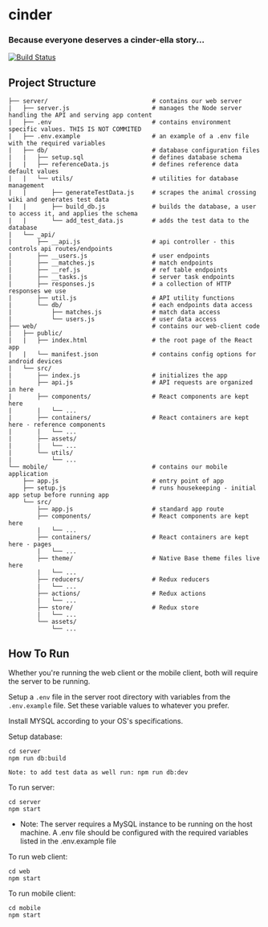 # cinder 
### Because everyone deserves a cinder-ella story...
[![Build Status](https://travis-ci.com/Raman-Maan/cinder.svg?token=yW9dwYrw65cdrdXoS86Y&branch=master)](https://travis-ci.com/Raman-Maan/cinder)

Project Structure
---
```
├── server/                             # contains our web server
|   ├── server.js                       # manages the Node server handling the API and serving app content
|   ├── .env                            # contains environment specific values. THIS IS NOT COMMITED
|   ├── .env.example                    # an example of a .env file with the required variables
|   ├── db/                             # database configuration files
|   |   ├── setup.sql                   # defines database schema
|   |   ├── referenceData.js            # defines reference data default values
|   |   └── utils/                      # utilities for database management
|   |       ├── generateTestData.js     # scrapes the animal crossing wiki and generates test data
|   |       ├── build_db.js             # builds the database, a user to access it, and applies the schema
|   |       └── add_test_data.js        # adds the test data to the database
|   └── _api/
|       ├── __api.js                    # api controller - this controls api routes/endpoints
|       ├── __users.js                  # user endpoints
|       ├── __matches.js                # match endpoints
|       ├── __ref.js                    # ref table endpoints
|       ├── __tasks.js                  # server task endpoints
|       ├── responses.js                # a collection of HTTP responses we use
|       ├── util.js                     # API utility functions
|       └── db/                         # each endpoints data access
|           ├── matches.js              # match data access
|           └── users.js                # user data access
├── web/                                # contains our web-client code
|   ├── public/
|   |   ├── index.html                  # the root page of the React app
|   |   └── manifest.json               # contains config options for android devices
|   └── src/
|       ├── index.js                    # initializes the app
|       ├── api.js                      # API requests are organized in here
|       ├── components/                 # React components are kept here
|       |   └── ...
|       ├── containers/                 # React containers are kept here - reference components
|       |   └── ...
|       ├── assets/
|       |   └── ...
|       └── utils/
|           └── ...
└── mobile/                             # contains our mobile application
    ├── app.js                          # entry point of app
    ├── setup.js                        # runs housekeeping - initial app setup before running app
    └── src/
        ├── app.js                      # standard app route
        ├── components/                 # React components are kept here
        |   └── ...
        ├── containers/                 # React containers are kept here - pages
        |   └── ...
        ├── theme/                      # Native Base theme files live here
        |   └── ...
        ├── reducers/                   # Redux reducers
        |   └── ...
        ├── actions/                    # Redux actions
        |   └── ...
        ├── store/                      # Redux store
        |   └── ...
        └── assets/
            └── ...
```

How To Run
---
Whether you're running the web client or the mobile client, both will require the server to be running.

Setup a ```.env``` file in the server root directory with variables from the ```.env.example``` file. Set these variable values to whatever you prefer.

Install MYSQL according to your OS's specifications.

Setup database:

    cd server
    npm run db:build
    
    Note: to add test data as well run: npm run db:dev

To run server:

    cd server
    npm start

- Note: The server requires a MySQL instance to be running on the host machine. A .env file should be configured with the required variables listed in the .env.example file

To run web client:

    cd web
    npm start

To run mobile client:

    cd mobile
    npm start
